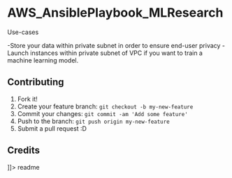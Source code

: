 # AWS_AnsiblePlaybook_MLResearch

<snippet>
  <content><![CDATA[
##${1:Automating creation of Virtual Private Cloud in Amazon Web Services}
Virtual Private Cloud allows organisations to define their own virtual network, with customized security protocols and 
access control. SAP ML Research team worked on creating ansible scripts that enable you to create an infrastructure in which you can 
develop machine learning solutions, along with ensuring data privacy.
## Installation
Automation is done using ansible tool
1. Ansible : `sudo pip install ansible`
Some tasks require boto to be installed.
2.Boto : `sudo pip install boto`
NAT Gateway is installed using awscli in ansible playbook. You can use NAT Gateway module which is available now in ansible as well.
3.AWS CLI : `sudo pip install awscli`

## Use-cases
-Store your data within private subnet in order to ensure end-user privacy
-Launch instances within private subnet of VPC if you want to train a machine learning model.
## Contributing
1. Fork it!
2. Create your feature branch: `git checkout -b my-new-feature`
3. Commit your changes: `git commit -am 'Add some feature'`
4. Push to the branch: `git push origin my-new-feature`
5. Submit a pull request :D
## Credits

]]></content>
  <tabTrigger>readme</tabTrigger>
</snippet>
